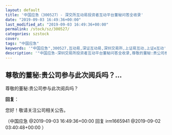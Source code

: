 ```yaml
---
layout: default
title: '中国应急（300527）- 深交所互动易投资者互动平台董秘问答全收录'
date: "2019-09-03 16:49:36+00:00"
last_modified_at: "2019-09-03 16:49:36+00:00"
permalink: /stock/sz/300527/
categories: szstock
cover: 
tags: "中国应急"
keywords: '"中国应急",300527,互动易,深证互动易,深圳交易所,上证易互动,上证e互动'
description: '"中国应急-深圳交易所投资者互动平台董秘问答全收录,尊敬的董秘:贵公司参与此次阅兵吗？"'
---
```


## 尊敬的董秘:贵公司参与此次阅兵吗？...

尊敬的董秘:贵公司参与此次阅兵吗？

**回复**：

您好！敬请关注公司相关公告。 

（中国应急  @2019-09-03 16:49:36+00:00 回复 irm1665941  @2019-09-02 03:40:48+00:00 ）

